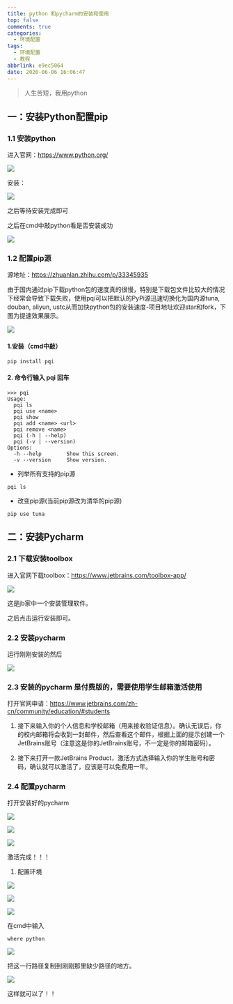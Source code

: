 ```yaml
---
title: python 和pycharm的安装和使用
top: false
comments: true
categories:
  - 环境配置
tags:
  - 环境配置
  - 教程
abbrlink: e9ec5064
date: 2020-06-06 16:06:47
---
```


> 人生苦短，我用python

<!--more-->

## 一：安装Python配置pip

### 1.1 安装python

进入官网：https://www.python.org/

![](http://photo.jomeswang.top/20200606095229.png)

安装：

![](http://photo.jomeswang.top/20200606095355.png)

之后等待安装完成即可

之后在cmd中敲python看是否安装成功

![](http://photo.jomeswang.top/20200606095627.png)

### 1.2 配置pip源

源地址：https://zhuanlan.zhihu.com/p/33345935

由于国内通过pip下载python包的速度真的很慢，特别是下载包文件比较大的情况下经常会导致下载失败，使用pqi可以把默认的PyPi源迅速切换化为国内源tuna, douban, aliyun, ustc从而加快python包的安装速度-项目地址欢迎star和fork，下图为提速效果展示。

![](http://photo.jomeswang.top/20200606100220.png)

#### 1.安装（cmd中敲）

```
pip install pqi
```

#### 2. 命令行输入 pqi 回车

```
>>> pqi
Usage:
  pqi ls
  pqi use <name>
  pqi show
  pqi add <name> <url>
  pqi remove <name>
  pqi (-h | --help)
  pqi (-v | --version)
Options:
  -h --help        Show this screen.
  -v --version     Show version.
```

+ 列举所有支持的pip源

```
pqi ls
```

+ 改变pip源(当前pip源改为清华的pip源)

```
pip use tuna
```



## 二：安装Pycharm

### 2.1   下载安装toolbox

进入官网下载toolbox：https://www.jetbrains.com/toolbox-app/

![](http://photo.jomeswang.top/20200606094845.png)

这是jb家中一个安装管理软件。

之后点击运行安装即可。

### 2.2   安装pycharm

运行刚刚安装的然后

![](http://photo.jomeswang.top/20200606101013.png)

### 2.3 安装的pycharm 是付费版的，需要使用学生邮箱激活使用

打开官网申请：https://www.jetbrains.com/zh-cn/community/education/#students

1. 接下来输入你的个人信息和学校邮箱（用来接收验证信息）。确认无误后，你的校内邮箱将会收到一封邮件，然后查看这个邮件，根据上面的提示创建一个JetBrains账号（注意这是你的JetBrains账号，不一定是你的邮箱密码）。

2. 接下来打开一款JetBrains Product，激活方式选择输入你的学生账号和密码，确认就可以激活了，应该是可以免费用一年。


### 2.4  配置pycharm

打开安装好的pycharm 

![](http://photo.jomeswang.top/20200606101734.png)

![](http://photo.jomeswang.top/20200606101827.png)

![](http://photo.jomeswang.top/20200606101944.png)

激活完成！！！

1. 配置环境

![](http://photo.jomeswang.top/20200606102224.png)

![](http://photo.jomeswang.top/20200606102251.png)

![](http://photo.jomeswang.top/20200606103729.png)

在cmd中输入

```
where python
```

![](http://photo.jomeswang.top/20200606105339.png)

把这一行路径复制到刚刚那里缺少路径的地方。

![](http://photo.jomeswang.top/20200606105819.png)

这样就可以了！！

